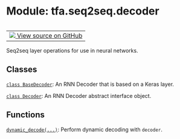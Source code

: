 <div itemscope itemtype="http://developers.google.com/ReferenceObject">
<meta itemprop="name" content="tfa.seq2seq.decoder" />
<meta itemprop="path" content="Stable" />
</div>

# Module: tfa.seq2seq.decoder


<table class="tfo-notebook-buttons tfo-api" align="left">

<td>
  <a target="_blank" href="https://github.com/tensorflow/addons/tree/r0.7/tensorflow_addons/seq2seq/decoder.py">
    <img src="https://www.tensorflow.org/images/GitHub-Mark-32px.png" />
    View source on GitHub
  </a>
</td></table>



Seq2seq layer operations for use in neural networks.



## Classes

[`class BaseDecoder`](../../tfa/seq2seq/BaseDecoder.md): An RNN Decoder that is based on a Keras layer.

[`class Decoder`](../../tfa/seq2seq/Decoder.md): An RNN Decoder abstract interface object.

## Functions

[`dynamic_decode(...)`](../../tfa/seq2seq/dynamic_decode.md): Perform dynamic decoding with `decoder`.



